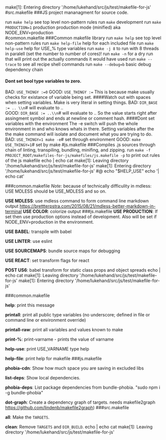 make[1]: Entering directory '/home/lukehand/src/js/test/makefile-for-js'
#src.makefile 
###JS project mananagment for source code. 
 
run `make help` see top level non-pattern rules 
run `make` development 
run `make PRODUCTION=1` production production mode (minified) aka NODE_ENV=production  
#common.makefile 
###Common makefile library 
run `make help` see top level non-pattern rules 
run `make help-file` help for each included file 
run `make help-use` help for USE_\% type variables 
run `make -j 8` to run with 8 threads in paralell (set the number to number of cores)! 
run `make -n` for a dry run that will print out the actually commands it would have used 
run `make --trace` to see all recipe shell commands 
run `make --debug=b` basic debug dependency chain 
#### Dont set bool type variables to zero. 
BAD: `USE_THINGY :=0` 
GOOD: `USE_THINGY :=` 
This is because make usually checks for existance of variable being set. 
####Watch out with spaces when setting variables. 
Make is very literal in setting things. 
BAD: `DIR_BASE := .. \\n`# will evaluate to ..  
GOOD: `DIR_BASE := ..\\n`# will evaluate to .. 
So the value starts right after assingment symbol and ends at newline or comment hash. 
####Dont set variables with the environment 
The -e switch will push the whole environment in and who knows whats in there. 
Setting variables after the the make command will isolate and document what you are trying to do. 
BAD: `USE_THINGY=1 make -e`# set through environment 
GOOD: `make USE_THINGY=1`# set by make 
#js.makefile 
###Compiles .js sources through chain of linting, transpiling, bundling, minifing, and zipping. 
run `make -f PROJECT_ROOT/makefiles-for-js/makefiles/js.makefile -p` to print out rules of the js makefile echo | echo cat
make[1]: Leaving directory '/home/lukehand/src/js/test/makefile-for-js'
make[1]: Entering directory '/home/lukehand/src/js/test/makefile-for-js'
#@ echo "$HELP_USE" echo '| echo cat'

###common.makefile 
    *Note:* because of technically difficulity in mdless: USE MDLESS should be USE_MDLESS and so on.
 
**USE MDLESS**: use mdless command to form command line markdown output 
     https://brettterpstra.com/2015/08/21/mdless-better-markdown-in-terminal 
**USE COLOR**: colorize output 
###js.makefile 
**USE PRODUCTION**: If set then use production options instead of development. 
    Also will be set if NODE_ENV=production in the environment. 

**USE BABEL**: transpile with babel 

**USE LINTER**: use eslint 

**USE SOURCEMAPS**: bundle source maps for debugging 

**USE REACT**: set transform flags for react 

**POST US6**: babel transform for static class props and object spreads echo | echo cat
make[1]: Leaving directory '/home/lukehand/src/js/test/makefile-for-js'
make[1]: Entering directory '/home/lukehand/src/js/test/makefile-for-js'

###common.makefile 

**help**: print this message 

**printall**: print all public type variables (no underscore; defined in file or command line or environment override) 

**printall-raw**: print all variables and values known to make 

**print-%**: print-varname - prints the value of varname 

**help-use**: print USE_VARNAME type help 

**help-file**: print help for makefile 
###js.makefile 

**phobia-cdn**: Show how much space you are saving in excluded libs 

**list-deps**: Show local dependencies. 

**phobia-deps**: List package dependencies from bundle-phobia. 
     "sudo npm i -g bundle-phobia" 

**dot-graph**: Create a dependency graph of targets. 
    needs makefile2graph https://github.com/lindenb/makefile2graph) 
###src.makefile 

**all**: Make the `TARGETS`. 

**clean**: Remove `TARGETS` and `DIR_BUILD`. echo | echo cat
make[1]: Leaving directory '/home/lukehand/src/js/test/makefile-for-js'
